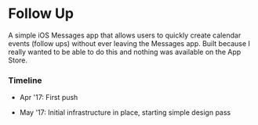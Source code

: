 # Follow Up
A simple iOS Messages app that allows users to quickly create calendar events (follow ups) without ever leaving the Messages app. Built because I really wanted to be able to do this and nothing was available on the App Store. 

### Timeline
* Apr '17: First push

* May '17: Initial infrastructure in place, starting simple design pass
